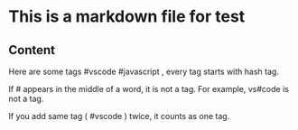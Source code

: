 # This is a markdown file for test

## Content

Here are some tags #vscode #javascript , every tag starts with hash tag.

If # appears in the middle of a word, it is not a tag. For example, vs#code is not a tag.

If you add same tag ( #vscode ) twice, it counts as one tag.
